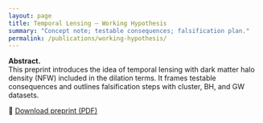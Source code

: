 ```yaml
---
layout: page
title: Temporal Lensing — Working Hypothesis
summary: "Concept note; testable consequences; falsification plan."
permalink: /publications/working-hypothesis/
---
```


**Abstract.**  
This preprint introduces the idea of temporal lensing with dark matter halo
density (NFW) included in the dilation terms. It frames testable consequences
and outlines falsification steps with cluster, BH, and GW datasets.

📄 [Download preprint (PDF)](/assets/preprints/tinanalabs-preprint.pdf)

